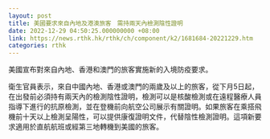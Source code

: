 ```yaml
---
layout: post
title: 美國要求來自內地及港澳旅客　需持兩天內檢測陰性證明
date: 2022-12-29 04:50:25.000000000 +08:00
link: https://news.rthk.hk/rthk/ch/component/k2/1681684-20221229.htm
categories: rthk
---
```


美國宣布對來自內地、香港和澳門的旅客實施新的入境防疫要求。

衛生官員表示，來自中國內地、香港或澳門的兩歲及以上的旅客，從下月5日起，在出發前必須持有兩天內的檢測陰性證明，檢測可以是核酸檢測或在遠程醫療人員指導下進行的抗原檢測，並在登機前向航空公司展示有關證明。如果旅客在乘搭飛機前十天以上檢測呈陽性，可以提供康復證明文件，代替陰性檢測證明。這項新要求適用於直航航班或經第三地轉機到美國的旅客。
